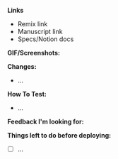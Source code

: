 **Links**
* Remix link
* Manuscript link
* Specs/Notion docs

**GIF/Screenshots:**

**Changes:**
* ...

**How To Test:**
* ...

**Feedback I'm looking for:** 

**Things left to do before deploying:**
- [ ] ...
